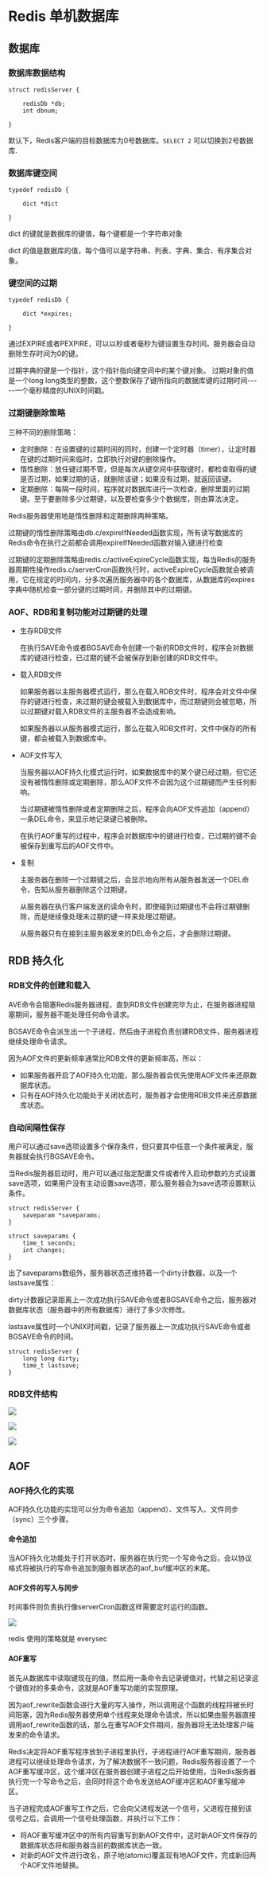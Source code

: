 # Redis 单机数据库

## 数据库

### 数据库数据结构

```
struct redisServer {

    redisDb *db;
    int dbnum;

}

```

默认下，Redis客户端的目标数据库为0号数据库。`SELECT 2` 可以切换到2号数据库.

### 数据库键空间

```
typedef redisDb {

    dict *dict

}

```

dict 的键就是数据库的键值，每个键都是一个字符串对象

dict 的值是数据库的值，每个值可以是字符串、列表、字典、集合、有序集合对象。

### 键空间的过期

```
typedef redisDb {

    dict *expires;

}

```

通过EXPIRE或者PEXPIRE，可以以秒或者毫秒为键设置生存时间。服务器会自动删除生存时间为0的键。

过期字典的键是一个指针，这个指针指向键空间中的某个键对象。
过期对象的值是一个long long类型的整数，这个整数保存了键所指向的数据库键的过期时间-----一个毫秒精度的UNIX时间戳。

### 过期键删除策略

三种不同的删除策略：

- 定时删除：在设置键的过期时间的同时，创建一个定时器（timer），让定时器在键的过期时间来临时，立即执行对键的删除操作。
- 惰性删除：放任键过期不管，但是每次从键空间中获取键时，都检查取得的键是否过期，如果过期的话，就删除该键；如果没有过期，就返回该键。
- 定期删除：每隔一段时间，程序就对数据库进行一次检查，删除里面的过期键。至于要删除多少过期键，以及要检查多少个数据库，则由算法决定。

Redis服务器使用地是惰性删除和定期删除两种策略。

过期键的惰性删除策略由db.c/expireIfNeeded函数实现，所有读写数据库的Redis命令在执行之前都会调用expireIfNeeded函数对输入键进行检查

过期键的定期删除策略由redis.c/activeExpireCycle函数实现，每当Redis的服务器周期性操作redis.c/serverCron函数执行时，activeExpireCycle函数就会被调用，它在规定的时间内，分多次遍历服务器中的各个数据库，从数据库的expires字典中随机检查一部分键的过期时间，并删除其中的过期键。


### AOF、RDB和复制功能对过期键的处理

- 生存RDB文件

    在执行SAVE命令或者BGSAVE命令创建一个新的RDB文件时，程序会对数据库的键进行检查，已过期的键不会被保存到新创建的RDB文件中。
    
- 载入RDB文件

    如果服务器以主服务器模式运行，那么在载入RDB文件时，程序会对文件中保存的键进行检查，未过期的键会被载入到数据库中，而过期键则会被忽略，所以过期键对载入RDB文件的主服务器不会造成影响。
    
    如果服务器以从服务器模式运行，那么在载入RDB文件时，文件中保存的所有键，都会被载入到数据库中。
    
- AOF文件写入

    当服务器以AOF持久化模式运行时，如果数据库中的某个键已经过期，但它还没有被惰性删除或定期删除，那么AOF文件不会因为这个过期键而产生任何影响。

    当过期键被惰性删除或者定期删除之后，程序会向AOF文件追加（append）一条DEL命令，来显示地记录键已被删除。
    
    在执行AOF重写的过程中，程序会对数据库中的键进行检查，已过期的键不会被保存到重写后的AOF文件中。
    
- 复制

    主服务器在删除一个过期键之后，会显示地向所有从服务器发送一个DEL命令，告知从服务器删除这个过期键。
    
    从服务器在执行客户端发送的读命令时，即使碰到过期键也不会将过期键删除，而是继续像处理未过期的键一样来处理过期键。
    
    从服务器只有在接到主服务器发来的DEL命令之后，才会删除过期键。
    
    
## RDB 持久化

### RDB文件的创建和载入

AVE命令会阻塞Redis服务器进程，直到RDB文件创建完毕为止，在服务器进程阻塞期间，服务器不能处理任何命令请求。
 
BGSAVE命令会派生出一个子进程，然后由子进程负责创建RDB文件，服务器进程继续处理命令请求。

因为AOF文件的更新频率通常比RDB文件的更新频率高，所以：

- 如果服务器开启了AOF持久化功能，那么服务器会优先使用AOF文件来还原数据库状态。
- 只有在AOF持久化功能处于关闭状态时，服务器才会使用RDB文件来还原数据库状态。

### 自动间隔性保存

用户可以通过save选项设置多个保存条件，但只要其中任意一个条件被满足，服务器就会执行BGSAVE命令。
 
当Redis服务器启动时，用户可以通过指定配置文件或者传入启动参数的方式设置save选项，如果用户没有主动设置save选项，那么服务器会为save选项设置默认条件。

```
struct redisServer {
    saveparam *saveparams;
}

struct saveparams {
    time_t seconds;
    int changes;
}

```

出了saveparams数组外，服务器状态还维持着一个dirty计数器，以及一个lastsave属性：

dirty计数器记录距离上一次成功执行SAVE命令或者BGSAVE命令之后，服务器对数据库状态（服务器中的所有数据库）进行了多少次修改。

lastsave属性时一个UNIX时间戳，记录了服务器上一次成功执行SAVE命令或者BGSAVE命令的时间。

```
struct redisServer {
    long long dirty;
    time_t lastsave;
}

```

### RDB文件结构

![](img/rdb.png)

![](img/rdb2.png)

![](img/rdb3.png)


## AOF 

### AOF持久化的实现

AOF持久化功能的实现可以分为命令追加（append）、文件写入、文件同步（sync）三个步骤。

#### 命令追加

当AOF持久化功能处于打开状态时，服务器在执行完一个写命令之后，会以协议格式将被执行的写命令追加到服务器状态的aof_buf缓冲区的末尾。

#### AOF文件的写入与同步

时间事件则负责执行像serverCron函数这样需要定时运行的函数。

![](img/AOF.png)

redis 使用的策略就是 everysec

#### AOF重写

首先从数据库中读取键现在的值，然后用一条命令去记录键值对，代替之前记录这个键值对的多条命令，这就是AOF重写功能的实现原理。

因为aof_rewrite函数会进行大量的写入操作，所以调用这个函数的线程将被长时间阻塞，因为Redis服务器使用单个线程来处理命令请求，所以如果由服务器直接调用aof_rewrite函数的话，那么在重写AOF文件期间，服务器将无法处理客户端发来的命令请求。

Redis决定将AOF重写程序放到子进程里执行，子进程进行AOF重写期间，服务器进程可以继续处理命令请求，为了解决数据不一致问题，Redis服务器设置了一个AOF重写缓冲区，这个缓冲区在服务器创建子进程之后开始使用，当Redis服务器执行完一个写命令之后，会同时将这个命令发送给AOF缓冲区和AOF重写缓冲区。

当子进程完成AOF重写工作之后，它会向父进程发送一个信号，父进程在接到该信号之后，会调用一个信号处理函数，并执行以下工作：

- 将AOF重写缓冲区中的所有内容重写到新AOF文件中，这时新AOF文件保存的数据库状态将和服务器当前的数据库状态一致。
- 对新的AOF文件进行改名，原子地(atomic)覆盖现有地AOF文件，完成新旧两个AOF文件地替换。



